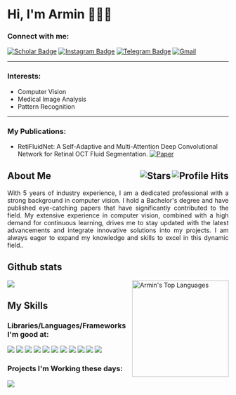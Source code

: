 <h1> Hi, I'm Armin 👨🏻‍💻 </h1>

### Connect with me:  


[![Scholar Badge](https://img.shields.io/badge/Google%20Scholar-blue?logo=google-scholar&logoColor=white&style=flat)](https://scholar.google.com/citations?user=xTJ7BeoAAAAJ&hl=en&oi=ao)
[![Instagram Badge](https://img.shields.io/badge/Instagram-E4405F?style=flat&logo=instagram&logoColor=white)](https://www.instagram.com/arminbiglari98/)
[![Telegram Badge](https://img.shields.io/badge/Telegram-2CA5E0?style=flat&logo=telegram&logoColor=white)](https://t.me/arminbiglari)
[![Gmail](https://img.shields.io/badge/Gmail-D14836?style=flat&logo=gmail&logoColor=white)](mailto:arminbiglariii@gmail.com)

------------------------
### Interests:
* Computer Vision
* Medical Image Analysis
* Pattern Recognition
------------------------

### My Publications:
* RetiFluidNet: A Self-Adaptive and Multi-Attention Deep Convolutional Network for Retinal OCT Fluid Segmentation. [![Paper](https://img.shields.io/badge/Q1_Journal-2023-brightgreen.svg)](https://ieeexplore.ieee.org/abstract/document/9980422/)


<h2>About Me <img align="right" alt="Profile Hits" src="https://komarev.com/ghpvc/?username=arminbiglari&color=36b812"> <img align="right" alt="Stars" src="https://img.shields.io/github/stars/arminbiglari?style=social"> </h2>



<p align="justify"> With 5 years of industry experience, I am a dedicated professional with a strong background in computer vision. I hold a Bachelor's degree and have published eye-catching papers that have significantly contributed to the field.
My extensive experience in computer vision, combined with a high demand for continuous learning, drives me to stay updated with the latest advancements and integrate innovative solutions into my projects. I am always eager to expand my knowledge and skills to excel in this dynamic field..</p>




## Github stats

<img src='https://github-readme-stats.vercel.app/api?username=arminbiglari&show_icons=true&theme=dracula)'/> <img src='https://github-readme-stats.vercel.app/api/top-langs/?username=arminbiglari&card_height=250&theme=dracula&hide_border=false&include_all_commits=false&count_private=falselayout=compact' alt="Armin's Top Languages" align="right" width="220"/>


## My Skills
### Libraries/Languages/Frameworks I'm good at:

<img src='https://img.shields.io/badge/PyTorch-EE4C2C?style=flat&logo=pytorch&logoColor=white'/> <img src='https://img.shields.io/badge/Python-FFD43B?style=flat&logo=python&logoColor=blue'/> <img src='https://img.shields.io/badge/numpy-%23013243.svg?style=flat&logo=numpy&logoColor=white'/>
<img src='https://img.shields.io/badge/Matplotlib-%23ffffff.svg?style=flat&logo=Matplotlib&logoColor=black'/>
<img src='https://img.shields.io/badge/pandas-%23150458.svg?style=flat&logo=pandas&logoColor=white'/>
<img src='https://img.shields.io/badge/scikit--learn-%23F7931E.svg?style=flat&logo=scikit-learn&logoColor=white'/>
<img src='https://img.shields.io/badge/opencv-%23white.svg?style=flat&logo=opencv&logoColor=white'/>
<img src='https://img.shields.io/badge/SciPy-%230C55A5.svg?style=flat&logo=scipy&logoColor=%white'/>
<img src='https://img.shields.io/badge/Linux-FCC624?style=flat&logo=linux&logoColor=black'/>
<img src='https://img.shields.io/badge/fastapi-109989?style=flat&logo=FASTAPI&logoColor=white'/>
<img src='https://img.shields.io/badge/Docker-2CA5E0?style=flat&logo=docker&logoColor=white'/>

### Projects I'm Working these days:

<img src='https://img.shields.io/badge/Medical%20Segmentation-Image%20Analysis%20in%20Medicine-blue?style=flat'/>

